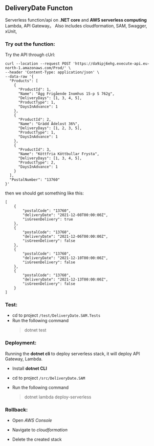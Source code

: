 ## DeliveryDate Functon

Serverless function/api on **.NET core** and **AWS serverless computing** Lambda, API Gateway。 Also includes cloudformation, SAM, Swagger, xUnit,

### Try out the function:

Try the API through cUrl:

```lang=bash
curl --location --request POST 'https://da9ipj6ehg.execute-api.eu-north-1.amazonaws.com/Prod/' \
--header 'Content-Type: application/json' \
--data-raw '{
  "Products": [
    {
      "ProductId": 1,
      "Name": "Ägg Frigående Inomhus 15-p S 762g",
      "DeliveryDays": [1, 3, 4, 5],
      "ProductType": 1,
      "DaysInAdvance": 1
    },
    {
      "ProductId": 2,
      "Name": "Grädd Ädelost 36%",
      "DeliveryDays": [1, 2, 3, 5],
      "ProductType": 1,
      "DaysInAdvance": 1
    },
    {
      "ProductId": 3,
      "Name": "Köttfria Köttbullar Frysta",
      "DeliveryDays": [1, 3, 4, 5],
      "ProductType": 2,
      "DaysInAdvance": 1
    }
  ],
  "PostalNumber": "13760"
}'
```

then we should get something like this:

```lang=json
[
    {
        "postalCode": "13760",
        "deliveryDate": "2021-12-08T00:00:00Z",
        "isGreenDelivery": true
    },
    {
        "postalCode": "13760",
        "deliveryDate": "2021-12-06T00:00:00Z",
        "isGreenDelivery": false
    },
    {
        "postalCode": "13760",
        "deliveryDate": "2021-12-10T00:00:00Z",
        "isGreenDelivery": false
    },
    {
        "postalCode": "13760",
        "deliveryDate": "2021-12-13T00:00:00Z",
        "isGreenDelivery": false
    }
]
```

### Test:

- cd to project `/test/DeliveryDate.SAM.Tests`
- Run the following command
  > dotnet test

### Deployment:

Running the **dotnet cli** to deploy serverless stack, it will deploy API Gateway, Lambda.

- Install **dotnet CLI**

- cd to project `/src/DeliveryDate.SAM`

- Run the following command
  > dotnet lambda deploy-serverless

### Rollback:

- Open _AWS Console_

- Navigate to _cloudformation_

- Delete the created stack
